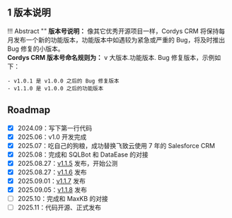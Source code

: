 ## 1 版本说明

!!! Abstract ""
    **版本号说明：** 像其它优秀开源项目一样，Cordys CRM 将保持每月发布一个新的功能版本，功能版本中如遇较为紧急或严重的 Bug，将及时推出 Bug 修复的小版本。           
    **Cordys CRM 版本号命名规则为：** v 大版本.功能版本. Bug 修复版本，示例如下：

    - v1.0.1 是 v1.0.0 之后的 Bug 修复版本
    - v1.1.0 是 v1.0.0 之后的功能版本



## Roadmap

- [x] 2024.09：写下第一行代码
- [x] 2025.06：v1.0 开发完成
- [x] 2025.07：吃自己的狗粮，成功替换飞致云使用 7 年的 Salesforce CRM
- [x] 2025.08：完成和 SQLBot 和 DataEase 的对接
- [x] 2025.08.27：[v1.1.5](https://github.com/1Panel-dev/CordysCRM/releases/tag/v1.1.5) 发布，开始公测
- [x] 2025.08.27：[v1.1.6](https://github.com/1Panel-dev/CordysCRM/releases/tag/v1.1.6) 发布
- [x] 2025.09.01：[v1.1.7](https://github.com/1Panel-dev/CordysCRM/releases/tag/v1.1.7) 发布
- [x] 2025.09.05：[v1.1.8](https://github.com/1Panel-dev/CordysCRM/releases/tag/v1.1.8) 发布
- [ ] 2025.10：完成和 MaxKB 的对接
- [ ] 2025.11：代码开源、正式发布